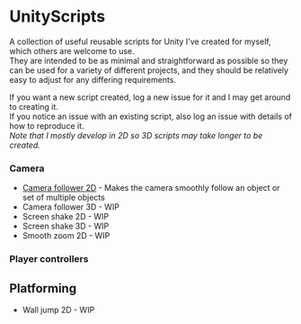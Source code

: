 # UnityScripts
A collection of useful reusable scripts for Unity I've created for myself, which others are welcome to use.  
They are intended to be as minimal and straightforward as possible so they can be used for a variety of different projects, and they should be relatively easy to adjust for any differing requirements.  

If you want a new script created, log a new issue for it and I may get around to creating it.  
If you notice an issue with an existing script, also log an issue with details of how to reproduce it.  
*Note that I mostly develop in 2D so 3D scripts may take longer to be created.*

### Camera
 - [Camera follower 2D](/CameraFollow2D) - Makes the camera smoothly follow an object or set of multiple objects
 - Camera follower 3D - WIP
 - Screen shake 2D - WIP
 - Screen shake 3D - WIP
 - Smooth zoom 2D - WIP

### Player controllers
## Platforming
 - Wall jump 2D - WIP
